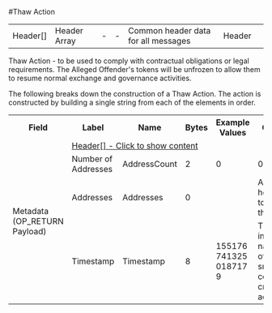 
#Thaw Action

<div class="ui modal" id="header">
    <i class="close icon"></i>
    <div class="content docs-content">
        <table class="ui table">
            <tr>
                <td class="e6">Header[]</td>
                <td class="e6">Header Array</td>
                <td class="e6">-</td>
                <td class="e6">-</td>
                <td class="e6">Common header data for all messages</td>
                <td class="e6">Header</td>
                <td class="e7"></td>
            </tr>
        </table>
    </div>
</div>

Thaw Action -  to be used to comply with contractual obligations or legal requirements.  The Alleged Offender's tokens will be unfrozen to allow them to resume normal exchange and governance activities.

The following breaks down the construction of a Thaw Action. The action is constructed by building a single string from each of the elements in order.

<div class="ritz grid-container" dir="ltr"> 
    <table class="waffle" cellspacing="0" cellpadding="0" table-layout=fixed width=100%>
         <tr style='height:19px;'>
            <th style="width:6%" class="s0">Field</th>
            <th style="width:9%" class="s1">Label</th>
            <th style="width:9%" class="s1">Name</th>
            <th style="width:2%" class="s1">Bytes</th>
            <th style="width:29%" class="s1">Example Values</th>
            <th style="width:26%" class="s1">Comments</th>
            <th style="width:5%" class="s1">Data Type</th>
            <th style="width:14%" class="s2">Amendment Restrictions</th>
        </tr>
        <tr>
            <td class="s5" rowspan="20">Metadata (OP_RETURN Payload)</td>
            <td class="e6" colspan="7"><a href="#" data-popover="header">Header[] - Click to show content</a></td>
        </tr>
        <tr>
            <td class="e10">Number of Addresses</td>
            <td class="e10">AddressCount</td>
            <td class="e10">2</td>
            <td class="e10" style="word-break:break-all">0</td>
            <td class="e10">0 - 65,535</td>
            <td class="e10">uint16</td>
            <td class="e11"></td>
        </tr>
        <tr>
            <td class="e10">Addresses</td>
            <td class="e10">Addresses</td>
            <td class="e10">0</td>
            <td class="e10" style="word-break:break-all"></td>
            <td class="e10">Addresses holding tokens to be thawed.</td>
            <td class="e10">Address[]</td>
            <td class="e11"></td>
        </tr>
        <tr>
            <td class="e10">Timestamp</td>
            <td class="e10">Timestamp</td>
            <td class="e10">8</td>
            <td class="e10" style="word-break:break-all">1551767413250187179</td>
            <td class="e10">Timestamp in nanoseconds of when the smart contract created the action.</td>
            <td class="e10">timestamp</td>
            <td class="e11">Cannot be changed by issuer, operator. Smart contract controls.</td>
        </tr>
    </table>
</div>